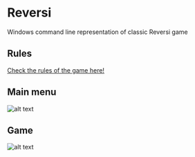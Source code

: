 # Reversi
Windows command line representation of classic Reversi game

## Rules
[Check the rules of the game here!](https://www.yourturnmyturn.com/rules/reversi.php)

## Main menu
![alt text](http://i.imgur.com/GPiZdLk.jpg "main menu")

## Game
![alt text](http://i.imgur.com/STIllVW.jpg "game")
